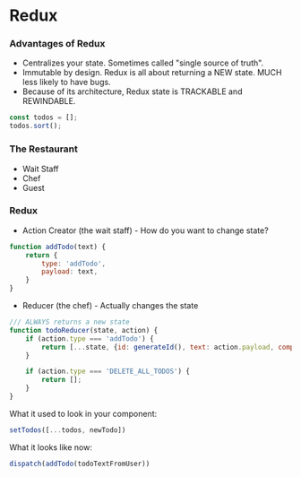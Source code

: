 # Redux

### Advantages of Redux

- Centralizes your state. Sometimes called "single source of truth".
- Immutable by design. Redux is all about returning a NEW state. MUCH less likely to have bugs.
- Because of its architecture, Redux state is TRACKABLE and REWINDABLE.

```js
const todos = [];
todos.sort();
```

### The Restaurant

- Wait Staff
- Chef
- Guest

### Redux

- Action Creator (the wait staff) - How do you want to change state?

```js
function addTodo(text) {
    return {
        type: 'addTodo',
        payload: text,
    }
}
```

- Reducer (the chef) - Actually changes the state

```js
/// ALWAYS returns a new state
function todoReducer(state, action) {
    if (action.type === 'addTodo') {
        return [...state, {id: generateId(), text: action.payload, completed: false}]
    }

    if (action.type === 'DELETE_ALL_TODOS') {
        return [];
    }
}
```

What it used to look in your component:

```js
setTodos([...todos, newTodo])
```

What it looks like now:

```js
dispatch(addTodo(todoTextFromUser))
```